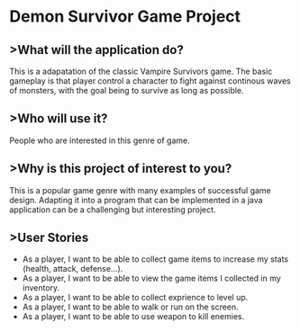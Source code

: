 # Demon Survivor Game Project

## >What will the application do?
This is a adapatation of the classic Vampire Survivors game. The basic gameplay is that player control a character to fight against continous waves of monsters, with the goal being to survive as long as possible.
## >Who will use it?
People who are interested in this genre of game.
## >Why is this project of interest to you?
This is a popular game genre with many examples of successful game design. Adapting it into a program that can be implemented in a java application can be a challenging but interesting project.

## >User Stories
- As a player, I want to be able to collect game items to increase my stats (health, attack, defense...).
- As a player, I want to be able to view the game items I collected in my inventory.
- As a player, I want to be able to collect exprience to level up.
- As a player, I want to be able to walk or run on the screen.
- As a player, I want to be able to use weapon to kill enemies.

